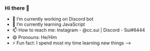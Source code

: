 ### Hi there 👋


- 🔭 I’m currently working on Discord bot
- 🌱 I’m currently learning JavaScript
- 📫 How to reach me: Instagram - @cc.sui | Discord - Sui#6444
- 😄 Pronouns: He/Him
- ⚡ Fun fact: I spend most my time learning new things
-->

